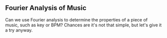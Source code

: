 ## Fourier Analysis of Music

Can we use Fourier analysis to determine the properties of a piece of music, such as key or BPM?
Chances are it's not that simple, but let's give it a try anyway.

